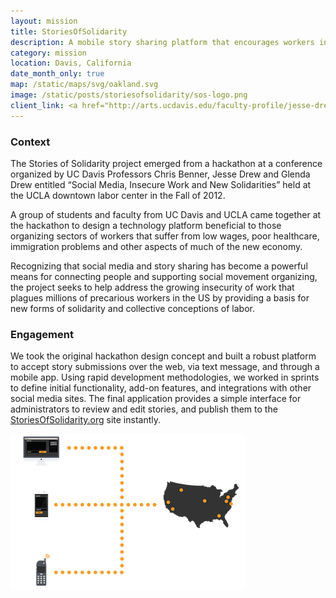 ```yaml
---
layout: mission
title: StoriesOfSolidarity
description: A mobile story sharing platform that encourages workers in the low-wage, precarious workforce to build new forms of solidarity
category: mission
location: Davis, California
date_month_only: true
map: /static/maps/svg/oakland.svg
image: /static/posts/storiesofsolidarity/sos-logo.png
client_link: <a href="http://arts.ucdavis.edu/faculty-profile/jesse-drew"><img src="/static/clients/ucdavis-cinema-digital-media.png" alt="UC Davis - Cinema and Digital Media Program"></a>
---
```


### Context ###

The Stories of Solidarity project emerged from a hackathon at a conference organized by UC Davis Professors Chris Benner, Jesse Drew and Glenda Drew entitled “Social Media, Insecure Work and New Solidarities” held at the UCLA downtown labor center in the Fall of 2012.

A group of students and faculty from UC Davis and UCLA came together at the hackathon to design a technology platform beneficial to those organizing sectors of workers that suffer from low wages, poor healthcare, immigration problems and other aspects of much of the new economy.

Recognizing that social media and story sharing has become a powerful means for connecting people and supporting social movement organizing, the project seeks to help address the growing insecurity of work that plagues millions of precarious workers in the US by providing a basis for new forms of solidarity and collective conceptions of labor.

### Engagement ###

We took the original hackathon design concept and built a robust platform to accept story submissions over the web, via text message, and through a mobile app. Using rapid development methodologies, we worked in sprints to define initial functionality, add-on features, and integrations with other social media sites. The final application provides a simple interface for administrators to review and edit stories, and publish them to the [StoriesOfSolidarity.org](https://www.StoriesOfSolidarity.org/) site instantly.

<div class="thumb two-third center"><img src="/static/posts/storiesofsolidarity/howitworks.png"></div>